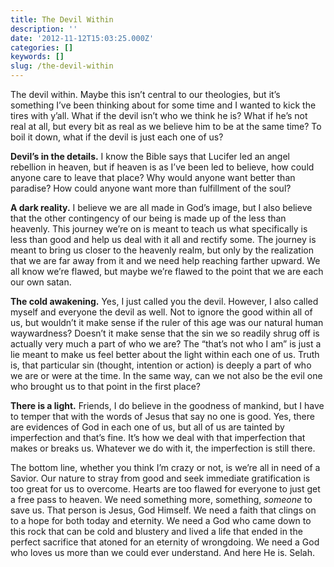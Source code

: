 ```yaml
---
title: The Devil Within
description: ''
date: '2012-11-12T15:03:25.000Z'
categories: []
keywords: []
slug: /the-devil-within
---
```


The devil within. Maybe this isn’t central to our theologies, but it’s something I’ve been thinking about for some time and I wanted to kick the tires with y’all. What if the devil isn’t who we think he is? What if he’s not real at all, but every bit as real as we believe him to be at the same time? To boil it down, what if the devil is just each one of us?

**Devil’s in the details.** I know the Bible says that Lucifer led an angel rebellion in heaven, but if heaven is as I’ve been led to believe, how could anyone care to leave that place? Why would anyone want better than paradise? How could anyone want more than fulfillment of the soul?

**A dark reality.** I believe we are all made in God’s image, but I also believe that the other contingency of our being is made up of the less than heavenly. This journey we’re on is meant to teach us what specifically is less than good and help us deal with it all and rectify some. The journey is meant to bring us closer to the heavenly realm, but only by the realization that we are far away from it and we need help reaching farther upward. We all know we’re flawed, but maybe we’re flawed to the point that we are each our own satan.

**The cold awakening.** Yes, I just called you the devil. However, I also called myself and everyone the devil as well. Not to ignore the good within all of us, but wouldn’t it make sense if the ruler of this age was our natural human waywardness? Doesn’t it make sense that the sin we so readily shrug off is actually very much a part of who we are? The “that’s not who I am” is just a lie meant to make us feel better about the light within each one of us. Truth is, that particular sin (thought, intention or action) is deeply a part of who we are or were at the time. In the same way, can we not also be the evil one who brought us to that point in the first place?

**There is a light.** Friends, I do believe in the goodness of mankind, but I have to temper that with the words of Jesus that say no one is good. Yes, there are evidences of God in each one of us, but all of us are tainted by imperfection and that’s fine. It’s how we deal with that imperfection that makes or breaks us. Whatever we do with it, the imperfection is still there.

The bottom line, whether you think I’m crazy or not, is we’re all in need of a Savior. Our nature to stray from good and seek immediate gratification is too great for us to overcome. Hearts are too flawed for everyone to just get a free pass to heaven. We need something more, something, _someone_ to save us. That person is Jesus, God Himself. We need a faith that clings on to a hope for both today and eternity. We need a God who came down to this rock that can be cold and blustery and lived a life that ended in the perfect sacrifice that atoned for an eternity of wrongdoing. We need a God who loves us more than we could ever understand. And here He is. Selah.